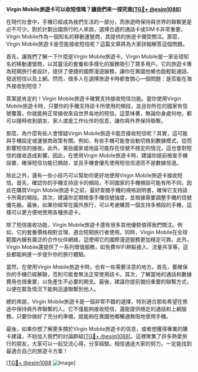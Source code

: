 **Virgin Mobile旅遊卡可以收短信嗎？讓我們來一探究竟[[TG💪+ @esim1088](https://t.me/s/esim1088)]**

在現代社會中，手機已經成為我們生活的一部分，而旅遊時保持與世界的聯繫更是必不可少。對於計劃出國旅行的人來說，選擇合適的通話卡或SIM卡非常重要。Virgin Mobile作為一個知名的移動運營商，其提供的旅遊卡備受關注。那麼，Virgin Mobile旅遊卡是否能接收短信呢？這篇文章將為大家詳細解答這個問題。

首先，讓我們了解一下什麼是Virgin Mobile旅遊卡。Virgin Mobile是一家全球知名的移動運營商，以其靈活的套餐和多樣化的服務吸引了眾多用戶。它的旅遊卡專為短期旅行者設計，提供了便捷的國際漫遊服務，讓你在異國他鄉也能輕鬆通話、發送短信以及上網。然而，很多人在選擇旅遊卡時都會關心一個問題：是否能在海外接收到短信？

答案是肯定的！Virgin Mobile旅遊卡確實支持接收短信功能。當你使用Virgin Mobile旅遊卡時，只要你的手機支持該卡所使用的頻段，並且你所在的國家有信號覆蓋，你就能夠正常接收來自世界各地的短信。這意味著，無論你身處何地，都可以隨時收到朋友、家人或是工作伙伴的信息，讓你與外界保持聯繫。

那麼，為什麼有些人會懷疑Virgin Mobile旅遊卡能否接收短信呢？其實，這可能與手機設定或運營商政策有關。例如，有些手機可能會自動切換到數據模式，從而影響短信的接收。此外，某些國家或地區可能存在信號不穩定的情況，這也會對短信的接收造成影響。因此，在使用Virgin Mobile旅遊卡時，建議你提前檢查手機設置，確保短信功能已開啟，並且手機會優先使用短信信道而不是數據信道。

除此之外，還有一些小技巧可以幫助你更好地使用Virgin Mobile旅遊卡接收短信。首先，確認你的手機支持該卡的頻段。不同國家的手機頻段可能有所不同，因此在購買Virgin Mobile旅遊卡之前，最好查閱手機的規格說明書，確保它支持該卡所需的頻段。其次，建議你定期檢查手機信號強度，並根據需要調整手機的信號優先級。最後，如果你經常在國外旅行，可以考慮購買一個支持多頻段的手機，這樣可以更方便地使用各種旅遊卡。

除了短信接收功能，Virgin Mobile旅遊卡還有很多其他優勢值得我們關注。例如，它的套餐價格相對合理，適合短期旅行者使用。同時，Virgin Mobile在全球範圍內擁有廣泛的合作伙伴網絡，這使得它的國際漫遊服務更加穩定可靠。此外，Virgin Mobile還提供了一系列增值服務，如免費WiFi熱點接入、流量共享等，這些都能夠進一步提升你的旅行體驗。

當然，在使用Virgin Mobile旅遊卡時，也有一些需要注意的地方。首先，要確保你的手機已經解鎖，否則可能會無法正常使用該卡。其次，了解當地的通話和數據費用也很重要，以免產生不必要的開支。最後，建議你提前備份重要的聯繫方式，以便在緊急情況下能夠迅速聯繫到他人。

總的來說，Virgin Mobile旅遊卡是一個非常不錯的選擇，特別適合那些希望在旅途中保持與外界聯繫的人。它不僅能夠接收短信，還能提供穩定的通話和上網服務。只要你做好了充分的準備，就能夠在異國他鄉暢通無阻地使用手機。

最後，如果你想了解更多關於Virgin Mobile旅遊卡的信息，或者想獲得專業的購卡建議，不妨加入我們的討論群組[[TG💪+ @esim1088](https://t.me/s/esim1088)]。這裡聚集了許多熱愛旅行的朋友，大家可以一起交流心得，分享經驗。相信通過大家的努力，一定能找到最適合自己的旅遊卡方案！

[[TG💪+ @esim1088](https://t.me/s/esim1088) ![Image](https://i.postimg.cc/4NQfJmqS/Snipaste-2025-05-13-00-14-12.png)]